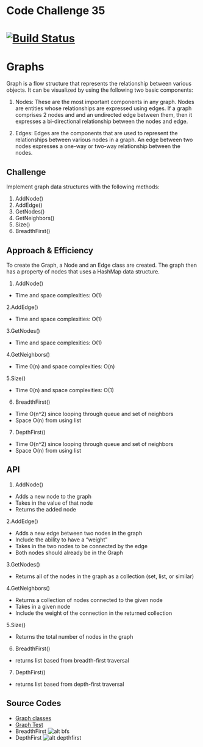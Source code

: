 # Code Challenge 35

# [![Build Status](https://travis-ci.org/colosrjones-401d4/data-structures-and-algorithms.svg?branch=master)](https://travis-ci.org/colosrjones-401d4/data-structures-and-algorithms)

# Graphs
Graph is a flow structure that represents the relationship between various objects. It can be visualized by using the following two basic components:

1. Nodes: These are the most important components in any graph. Nodes are entities whose relationships are expressed using edges. If a graph comprises 2 nodes  and  and an undirected edge between them, then it expresses a bi-directional relationship between the nodes and edge.

2. Edges: Edges are the components that are used to represent the relationships between various nodes in a graph. An edge between two nodes expresses a one-way or two-way relationship between the nodes.


## Challenge
Implement graph data structures with the following methods:
1. AddNode()
2. AddEdge()
3. GetNodes()
4. GetNeighbors()
5. Size()
6. BreadthFirst()

## Approach & Efficiency
To create the Graph, a Node and an Edge class are created. The graph then has a property of nodes that uses a HashMap data structure.
1. AddNode()
- Time and space complexities: O(1)

2.AddEdge()
- Time and space complexities: O(1)
 
3.GetNodes()
- Time and space complexities: O(1)

4.GetNeighbors()
- Time 0(n) and space complexities: O(n)

5.Size()
- Time 0(n) and space complexities: O(1)

6. BreadthFirst()
- Time O(n^2) since looping through queue and set of neighbors
- Space O(n) from using list

7. DepthFirst()
- Time O(n^2) since looping through queue and set of neighbors
- Space O(n) from using list



## API
1. AddNode()
- Adds a new node to the graph
- Takes in the value of that node
- Returns the added node

2.AddEdge()
- Adds a new edge between two nodes in the graph
- Include the ability to have a “weight”
- Takes in the two nodes to be connected by the edge
- Both nodes should already be in the Graph

3.GetNodes()
- Returns all of the nodes in the graph as a collection (set, list, or similar)

4.GetNeighbors()
- Returns a collection of nodes connected to the given node
- Takes in a given node
- Include the weight of the connection in the returned collection

5.Size()
- Returns the total number of nodes in the graph

6. BreadthFirst()
- returns list based from breadth-first traversal

7. DepthFirst()
- returns list based from depth-first traversal

## Source Codes
* [Graph classes]()
* [Graph Test]()
* BreadthFirst
![alt bfs]()
* DepthFirst
![alt depthfirst]()